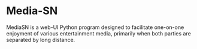 # Media-SN
MediaSN is a web-UI Python program designed to facilitate one-on-one enjoyment of various entertainment media, primarily when both parties are separated by long distance.  

